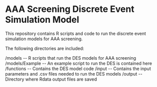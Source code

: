 # AAA Screening Discrete Event Simulation Model

This repository contains R scripts and code to run the discrete event simulation models for AAA screening. 


The following directories are included:

/models      	-- R scripts that run the DES models for AAA screening
/models/Example    -- An example script to run the DES is contained here
/functions   	-- Contains the DES model code
/input 	     	-- Contains the input parameters and .csv files needed to run the DES models
/output      	-- Directory where Rdata output files are saved